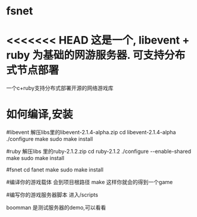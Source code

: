 fsnet
=====

<<<<<<< HEAD
这是一个, libevent + ruby 为基础的网游服务器. 可支持分布式节点部署
=======
一个c+ruby支持分布式部署开源的网络游戏库


# 如何编译,安装

#libevent
解压libs里的libevent-2.1.4-alpha.zip
cd libevent-2.1.4-alpha
./configure 
make
sudo make install

#ruby
解压libs 里的ruby-2.1.2.zip 
cd ruby-2.1.2
./configure --enable-shared
make
sudo make install


#fsnet
cd fanet
make
sudo make install


#编译你的游戏载体
会到项目根路径
make
这样你就会的得到一个game 

#编写你的游戏服务器脚本
进入/scripts

boomman 是测试服务器的demo,可以看看


